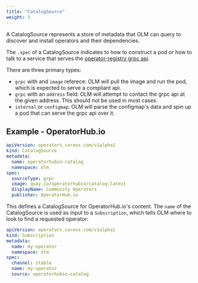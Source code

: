 ```yaml
---
title: "CatalogSource"
weight: 3
---
```


A CatalogSource represents a store of metadata that OLM can query to discover and install operators and their dependencies.

The `.spec` of a CatalogSource indicates to how to construct a pod or how to talk to a service that serves the [operator-registry grpc api](/docs/concepts/olm-architecture/operator-registry/using-a-catalog-locally). 

There are three primary types:

 - `grpc` with and `image` referece: OLM will pull the image and run the pod, which is expected to serve a compliant api.
 - `grpc` with an `address` field: OLM will attempt to contact the grpc api at the given address. This should not be used in most cases.
 - `internal` or `configmap`: OLM will parse the configmap's data and spin up a pod that can serve the grpc api over it.

## Example - OperatorHub.io

```yaml
apiVersion: operators.coreos.com/v1alpha1
kind: CatalogSource
metadata:
  name: operatorhubio-catalog
  namespace: olm
spec:
  sourceType: grpc
  image: quay.io/operatorhubio/catalog:latest
  displayName: Community Operators
  publisher: OperatorHub.io
```

This defines a CatalogSource for OperatorHub.io's content. The `name` of the CatalogSource is used as input to a `Subscription`, which tells OLM where to look to find a requested operator:

```yaml
apiVersion: operators.coreos.com/v1alpha1
kind: Subscription
metadata:
  name: my-operator
  namespace: olm
spec:
  channel: stable
  name: my-operator
  source: operatorhubio-catalog
```